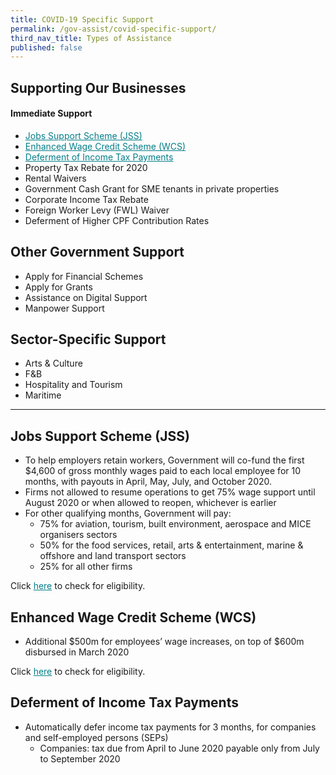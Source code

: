 ```yaml
---
title: COVID-19 Specific Support
permalink: /gov-assist/covid-specific-support/
third_nav_title: Types of Assistance
published: false
---
```


## Supporting Our Businesses

#### Immediate Support

* <a href="#jobs-support-scheme-jss" style="color:#037e8a">Jobs Support Scheme (JSS)</a>
* <a href="#enhanced-wage-credit-scheme-wcs" style="color:#037e8a">Enhanced Wage Credit Scheme (WCS)</a>
* <a href="#deferment-of-income-tax-payments" style="color:#037e8a">Deferment of Income Tax Payments</a>
* Property Tax Rebate for 2020
* Rental Waivers
* Government Cash Grant for SME tenants in private properties
* Corporate Income Tax Rebate
* Foreign Worker Levy (FWL) Waiver
* Deferment of Higher CPF Contribution Rates



## Other Government Support

* Apply for Financial Schemes
* Apply for Grants
* Assistance on Digital Support
* Manpower Support

## Sector-Specific Support

* Arts & Culture
* F&B
* Hospitality and Tourism
* Maritime

***

## Jobs Support Scheme (JSS)

* To help employers retain workers, Government will co-fund the first $4,600 of gross monthly wages paid to each local employee for 10 months, with payouts in April, May, July, and October 2020.
* Firms not allowed to resume operations to get 75% wage support until August 2020 or when allowed to reopen, whichever is earlier
* For other qualifying months, Government will pay:
  * 75% for aviation, tourism, built environment, aerospace and MICE organisers sectors
  * 50% for the food services, retail, arts & entertainment, marine & offshore and land transport sectors
  * 25% for all other firms

Click <a href="https://mytax.iras.gov.sg/ESVWeb/default.aspx?target=JSSEmployerEligibilitySearch" target="_blank" style="color:#037e8a">here</a> to check for eligibility.

## Enhanced Wage Credit Scheme (WCS)

* Additional $500m for employees’ wage increases, on top of $600m disbursed in March 2020

Click <a href="https://mytax.iras.gov.sg/ESVWeb/default.aspx?target=EmployerEligibilitySearch" target="_blank" style="color:#037e8a">here</a> to check for eligibility.

## Deferment of Income Tax Payments

* Automatically defer income tax payments for 3 months, for companies and self-employed persons (SEPs)
  * Companies: tax due from April to June 2020 payable only from July to September 2020